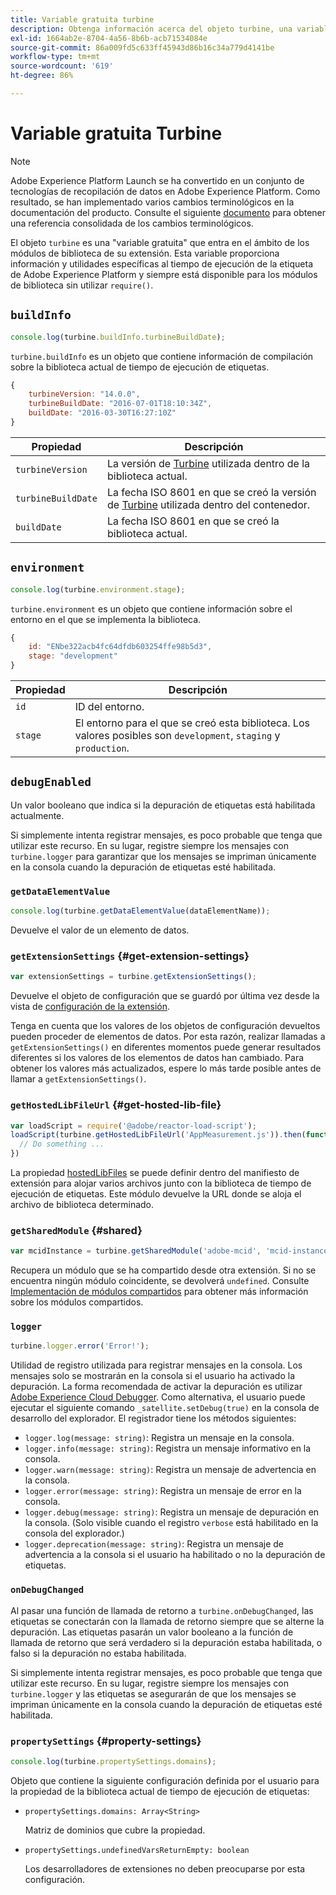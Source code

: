 ```yaml
---
title: Variable gratuita turbine
description: Obtenga información acerca del objeto turbine, una variable gratuita que proporciona información y utilidades específicas del tiempo de ejecución de la etiqueta de Adobe Experience Platform.
exl-id: 1664ab2e-8704-4a56-8b6b-acb71534084e
source-git-commit: 86a009fd5c633ff45943d86b16c34a779d4141be
workflow-type: tm+mt
source-wordcount: '619'
ht-degree: 86%

---
```


# Variable gratuita Turbine

>[!NOTE]
>
>Adobe Experience Platform Launch se ha convertido en un conjunto de tecnologías de recopilación de datos en Adobe Experience Platform. Como resultado, se han implementado varios cambios terminológicos en la documentación del producto. Consulte el siguiente [documento](../term-updates.md) para obtener una referencia consolidada de los cambios terminológicos.

El objeto `turbine` es una &quot;variable gratuita&quot; que entra en el ámbito de los módulos de biblioteca de su extensión. Esta variable proporciona información y utilidades específicas al tiempo de ejecución de la etiqueta de Adobe Experience Platform y siempre está disponible para los módulos de biblioteca sin utilizar `require()`.

## `buildInfo`

```js
console.log(turbine.buildInfo.turbineBuildDate);
```

`turbine.buildInfo` es un objeto que contiene información de compilación sobre la biblioteca actual de tiempo de ejecución de etiquetas.

```js
{
    turbineVersion: "14.0.0",
    turbineBuildDate: "2016-07-01T18:10:34Z",
    buildDate: "2016-03-30T16:27:10Z"
}
```

| Propiedad | Descripción |
| --- | --- |
| `turbineVersion` | La versión de [Turbine](https://www.npmjs.com/package/@adobe/reactor-turbine) utilizada dentro de la biblioteca actual. |
| `turbineBuildDate` | La fecha ISO 8601 en que se creó la versión de [Turbine](https://www.npmjs.com/package/@adobe/reactor-turbine) utilizada dentro del contenedor. |
| `buildDate` | La fecha ISO 8601 en que se creó la biblioteca actual. |


## `environment`

```js
console.log(turbine.environment.stage);
```

`turbine.environment` es un objeto que contiene información sobre el entorno en el que se implementa la biblioteca.

```js
{
    id: "ENbe322acb4fc64dfdb603254ffe98b5d3",
    stage: "development"
}
```

| Propiedad | Descripción |
| --- | --- |
| `id` | ID del entorno. |
| `stage` | El entorno para el que se creó esta biblioteca. Los valores posibles son `development`, `staging` y `production`. |


## `debugEnabled`

Un valor booleano que indica si la depuración de etiquetas está habilitada actualmente.

Si simplemente intenta registrar mensajes, es poco probable que tenga que utilizar este recurso. En su lugar, registre siempre los mensajes con `turbine.logger` para garantizar que los mensajes se impriman únicamente en la consola cuando la depuración de etiquetas esté habilitada.

### `getDataElementValue`

```js
console.log(turbine.getDataElementValue(dataElementName));
```

Devuelve el valor de un elemento de datos.

### `getExtensionSettings` {#get-extension-settings}

```js
var extensionSettings = turbine.getExtensionSettings();
```

Devuelve el objeto de configuración que se guardó por última vez desde la vista de [configuración de la extensión](./configuration.md).

Tenga en cuenta que los valores de los objetos de configuración devueltos pueden proceder de elementos de datos. Por esta razón, realizar llamadas a `getExtensionSettings()` en diferentes momentos puede generar resultados diferentes si los valores de los elementos de datos han cambiado. Para obtener los valores más actualizados, espere lo más tarde posible antes de llamar a `getExtensionSettings()`.

### `getHostedLibFileUrl` {#get-hosted-lib-file}

```js
var loadScript = require('@adobe/reactor-load-script');
loadScript(turbine.getHostedLibFileUrl('AppMeasurement.js')).then(function() {
  // Do something ...
})
```

La propiedad [hostedLibFiles](./manifest.md) se puede definir dentro del manifiesto de extensión para alojar varios archivos junto con la biblioteca de tiempo de ejecución de etiquetas. Este módulo devuelve la URL donde se aloja el archivo de biblioteca determinado.

### `getSharedModule` {#shared}

```js
var mcidInstance = turbine.getSharedModule('adobe-mcid', 'mcid-instance');
```

Recupera un módulo que se ha compartido desde otra extensión. Si no se encuentra ningún módulo coincidente, se devolverá `undefined`. Consulte [Implementación de módulos compartidos](./web/shared.md) para obtener más información sobre los módulos compartidos.

### `logger`

```js
turbine.logger.error('Error!');
```

Utilidad de registro utilizada para registrar mensajes en la consola. Los mensajes solo se mostrarán en la consola si el usuario ha activado la depuración. La forma recomendada de activar la depuración es utilizar [Adobe Experience Cloud Debugger](https://chrome.google.com/webstore/detail/adobe-experience-cloud-de/ocdmogmohccmeicdhlhhgepeaijenapj?src=propaganda). Como alternativa, el usuario puede ejecutar el siguiente comando `_satellite.setDebug(true)` en la consola de desarrollo del explorador. El registrador tiene los métodos siguientes:

* `logger.log(message: string)`: Registra un mensaje en la consola.
* `logger.info(message: string)`: Registra un mensaje informativo en la consola.
* `logger.warn(message: string)`: Registra un mensaje de advertencia en la consola.
* `logger.error(message: string)`: Registra un mensaje de error en la consola.
* `logger.debug(message: string)`: Registra un mensaje de depuración en la consola. (Solo visible cuando el registro `verbose` está habilitado en la consola del explorador.)
* `logger.deprecation(message: string)`: Registra un mensaje de advertencia a la consola si el usuario ha habilitado o no la depuración de etiquetas.

### `onDebugChanged`

Al pasar una función de llamada de retorno a `turbine.onDebugChanged`, las etiquetas se conectarán con la llamada de retorno siempre que se alterne la depuración. Las etiquetas pasarán un valor booleano a la función de llamada de retorno que será verdadero si la depuración estaba habilitada, o falso si la depuración no estaba habilitada.

Si simplemente intenta registrar mensajes, es poco probable que tenga que utilizar este recurso. En su lugar, registre siempre los mensajes con `turbine.logger` y las etiquetas se asegurarán de que los mensajes se impriman únicamente en la consola cuando la depuración de etiquetas esté habilitada.

### `propertySettings` {#property-settings}

```js
console.log(turbine.propertySettings.domains);
```

Objeto que contiene la siguiente configuración definida por el usuario para la propiedad de la biblioteca actual de tiempo de ejecución de etiquetas:

* `propertySettings.domains: Array<String>`

   Matriz de dominios que cubre la propiedad.

* `propertySettings.undefinedVarsReturnEmpty: boolean`

   Los desarrolladores de extensiones no deben preocuparse por esta configuración.
